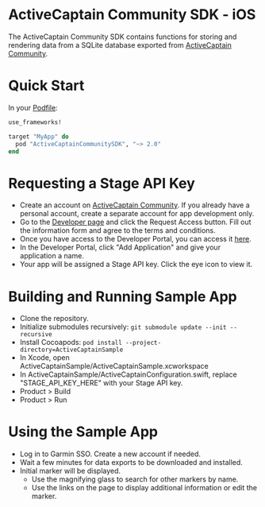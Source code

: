 # ActiveCaptain Community SDK - iOS
The ActiveCaptain Community SDK contains functions for storing and rendering data from a SQLite database exported from [ActiveCaptain Community](https://activecaptain.garmin.com).

# Quick Start
In your [Podfile](https://guides.cocoapods.org/syntax/podfile.html):

```Ruby
use_frameworks!

target "MyApp" do
  pod "ActiveCaptainCommunitySDK", "~> 2.0"
end
```

# Requesting a Stage API Key
* Create an account on [ActiveCaptain Community](https://activecaptain.garmin.com).  If you already have a personal account, create a separate account for app development only.
* Go to the [Developer page](https://activecaptain.garmin.com/Developer) and click the Request Access button.  Fill out the information form and agree to the terms and conditions.
* Once you have access to the Developer Portal, you can access it [here](https://activecaptain.garmin.com/Profile/DeveloperPortal).
* In the Developer Portal, click "Add Application" and give your application a name.
* Your app will be assigned a Stage API key.  Click the eye icon to view it.

# Building and Running Sample App
* Clone the repository.
* Initialize submodules recursively: ```git submodule update --init --recursive```
* Install Cocoapods: ```pod install --project-directory=ActiveCaptainSample```
* In Xcode, open ActiveCaptainSample/ActiveCaptainSample.xcworkspace
* In ActiveCaptainSample/ActiveCaptainConfiguration.swift, replace "STAGE_API_KEY_HERE" with your Stage API key.
* Product > Build
* Product > Run

# Using the Sample App
* Log in to Garmin SSO.  Create a new account if needed.
* Wait a few minutes for data exports to be downloaded and installed.
* Initial marker will be displayed.
  * Use the magnifying glass to search for other markers by name.
  * Use the links on the page to display additional information or edit the marker.
